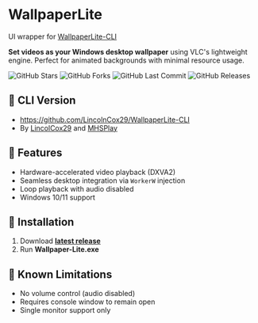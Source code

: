 # WallpaperLite

UI wrapper for [WallpaperLite-CLI](https://github.com/LincolnCox29/WallpaperLite-CLI) 

**Set videos as your Windows desktop wallpaper** using VLC's lightweight engine. Perfect for animated backgrounds with minimal resource usage.

![GitHub Stars](https://img.shields.io/github/stars/MHSPlay/Wallpaper-Lite?style=for-the-badge&logo=github)
![GitHub Forks](https://img.shields.io/github/forks/MHSPlay/Wallpaper-Lite?style=for-the-badge&logo=github)
![GitHub Last Commit](https://img.shields.io/github/last-commit/MHSPlay/Wallpaper-Lite?style=for-the-badge&logo=git)
![GitHub Releases](https://img.shields.io/github/downloads/MHSPlay/Wallpaper-Lite/total?style=for-the-badge&logo=github)

## 🎦 CLI Version
- https://github.com/LincolnCox29/WallpaperLite-CLI
- By [LincolCox29](https://github.com/LincolnCox29) and [MHSPlay](https://github.com/MHSPlay)

## 📌 Features
- Hardware-accelerated video playback (DXVA2)
- Seamless desktop integration via `WorkerW` injection
- Loop playback with audio disabled
- Windows 10/11 support

## 🚀 Installation
1. Download [__latest release__](https://github.com/MHSPlay/Wallpaper-Lite/releases)
2. Run __Wallpaper-Lite.exe__

## 🐛 Known Limitations
- No volume control (audio disabled)
- Requires console window to remain open
- Single monitor support only
